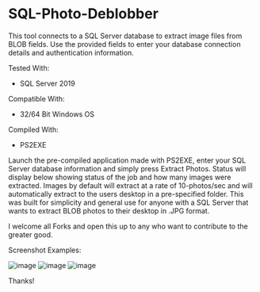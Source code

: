 # SQL-Photo-Deblobber
This tool connects to a SQL Server database to extract image files from BLOB fields. Use the provided fields to enter your database connection details and authentication information.

Tested With:
- SQL Server 2019

Compatible With:
- 32/64 Bit Windows OS

Compiled With:
- PS2EXE

Launch the pre-compiled application made with PS2EXE, enter your SQL Server database information and simply press Extract Photos. Status will display below showing status of the job and how many images were extracted. Images by default will extract at a rate of 10-photos/sec and will automatically extract to the users desktop in a pre-specified folder. This was built for simplicity and general use for anyone with a SQL Server that wants to extract BLOB photos to their desktop in .JPG format.

I welcome all Forks and open this up to any who want to contribute to the greater good.

Screenshot Examples:

![image](https://github.com/user-attachments/assets/23478ad6-e000-420b-a116-306c54fc5867)
![image](https://github.com/user-attachments/assets/5f18b781-12a4-4a29-b823-30edf4e790e7)
![image](https://github.com/user-attachments/assets/7f0e002b-545c-4a4a-b8de-6d7b1fffd3eb)

Thanks!
